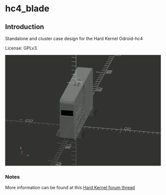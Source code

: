 # hc4_blade


## Introduction

Standalone and cluster case design for the Hard Kernel Odroid-hc4

License: GPLv3.

![Image](hc4_blade.gif)

### Notes

  More information can be found at this [Hard Kernel forum thread](https://forum.odroid.com/viewtopic.php?f=206&t=42176)

